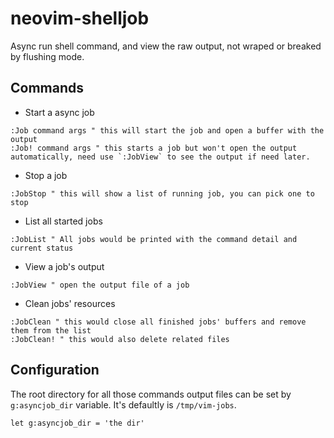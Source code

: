 # neovim-shelljob
Async run shell command, and view the raw output, not wraped or breaked by flushing mode.

## Commands

* Start a async job
```
:Job command args " this will start the job and open a buffer with the output
:Job! command args " this starts a job but won't open the output automatically, need use `:JobView` to see the output if need later.
```

* Stop a job
```
:JobStop " this will show a list of running job, you can pick one to stop
```

* List all started jobs
```
:JobList " All jobs would be printed with the command detail and current status
```

* View a job's output
```
:JobView " open the output file of a job
```

* Clean jobs' resources
```
:JobClean " this would close all finished jobs' buffers and remove them from the list
:JobClean! " this would also delete related files
```

## Configuration

The root directory for all those commands output files can be set by `g:asyncjob_dir` variable.
It's defaultly is `/tmp/vim-jobs`.

```vim
let g:asyncjob_dir = 'the dir'
```
